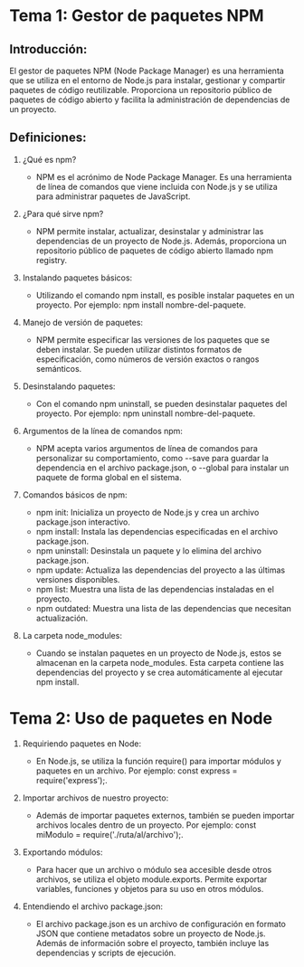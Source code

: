 # Tema 1: Gestor de paquetes NPM

## Introducción:
El gestor de paquetes NPM (Node Package Manager) es una herramienta que se utiliza en el entorno de Node.js para instalar, gestionar y compartir paquetes de código reutilizable. Proporciona un repositorio público de paquetes de código abierto y facilita la administración de dependencias de un proyecto.

## Definiciones:

1. ¿Qué es npm?

    - NPM es el acrónimo de Node Package Manager. Es una herramienta de línea de comandos que viene incluida con Node.js y se utiliza para administrar paquetes de JavaScript.

2. ¿Para qué sirve npm?

    - NPM permite instalar, actualizar, desinstalar y administrar las dependencias de un proyecto de Node.js. Además, proporciona un repositorio público de paquetes de código abierto llamado npm registry.

3. Instalando paquetes básicos:

    - Utilizando el comando npm install, es posible instalar paquetes en un proyecto. Por ejemplo: npm install nombre-del-paquete.

4. Manejo de versión de paquetes:

    - NPM permite especificar las versiones de los paquetes que se deben instalar. Se pueden utilizar distintos formatos de especificación, como números de versión exactos o rangos semánticos.
5. Desinstalando paquetes:

    - Con el comando npm uninstall, se pueden desinstalar paquetes del proyecto. Por ejemplo: npm uninstall nombre-del-paquete.
6. Argumentos de la línea de comandos npm:

    - NPM acepta varios argumentos de línea de comandos para personalizar su comportamiento, como --save para guardar la dependencia en el archivo package.json, o --global para instalar un paquete de forma global en el sistema.
7. Comandos básicos de npm:

    - npm init: Inicializa un proyecto de Node.js y crea un archivo package.json interactivo.
    - npm install: Instala las dependencias especificadas en el archivo package.json.
    - npm uninstall: Desinstala un paquete y lo elimina del archivo package.json.
    - npm update: Actualiza las dependencias del proyecto a las últimas versiones disponibles.
    - npm list: Muestra una lista de las dependencias instaladas en el proyecto.
    - npm outdated: Muestra una lista de las dependencias que necesitan actualización.

8. La carpeta node_modules:

    - Cuando se instalan paquetes en un proyecto de Node.js, estos se almacenan en la carpeta node_modules. Esta carpeta contiene las dependencias del proyecto y se crea automáticamente al ejecutar npm install.

# Tema 2: Uso de paquetes en Node

1. Requiriendo paquetes en Node:

    - En Node.js, se utiliza la función require() para importar módulos y paquetes en un archivo. Por ejemplo: const express = require('express');.
2. Importar archivos de nuestro proyecto:

    - Además de importar paquetes externos, también se pueden importar archivos locales dentro de un proyecto. Por ejemplo: const miModulo = require('./ruta/al/archivo');.
3. Exportando módulos:

    - Para hacer que un archivo o módulo sea accesible desde otros archivos, se utiliza el objeto module.exports. Permite exportar variables, funciones y objetos para su uso en otros módulos.
4. Entendiendo el archivo package.json:

    - El archivo package.json es un archivo de configuración en formato JSON que contiene metadatos sobre un proyecto de Node.js. Además de información sobre el proyecto, también incluye las dependencias y scripts de ejecución.